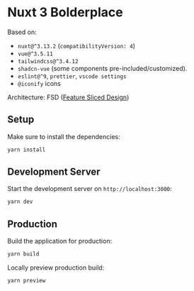# Nuxt 3 Bolderplace

Based on:

- `nuxt@^3.13.2` (`compatibilityVersion: 4`)
- `vue@^3.5.11`
- `tailwindcss@^3.4.12`
- `shadcn-vue` (some components pre-included/customized).
- `eslint@^9`, `prettier`, `vscode settings`
- `@iconify` icons

Architecture: FSD ([Feature Sliced Design](https://feature-sliced.design/docs/get-started/overview))

## Setup

Make sure to install the dependencies:

```bash
yarn install
```

## Development Server

Start the development server on `http://localhost:3000`:

```bash
yarn dev
```

## Production

Build the application for production:

```bash
yarn build

```

Locally preview production build:

```bash
yarn preview
```
